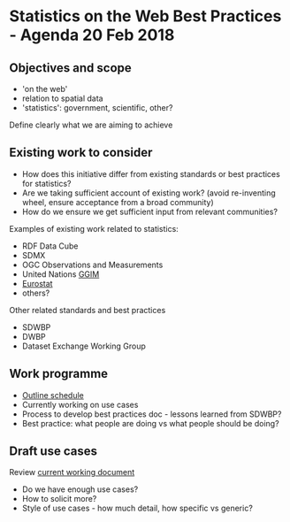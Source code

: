 # Statistics on the Web Best Practices - Agenda 20 Feb 2018

## Objectives and scope

* 'on the web'
* relation to spatial data
* 'statistics': government, scientific, other?

Define clearly what we are aiming to achieve

## Existing work to consider

* How does this initiative differ from existing standards or best practices for statistics?
* Are we taking sufficient account of existing work? (avoid re-inventing wheel, ensure acceptance from a broad community)
* How do we ensure we get sufficient input from relevant communities?

Examples of existing work related to statistics:
* RDF Data Cube
* SDMX
* OGC Observations and Measurements
* United Nations [GGIM](http://ggim.un.org/meetings/GGIM-committee/documents/GGIM6/Background-Paper-Proposal-for-a-global-statistical-geospatial-framework.pdf)
* [Eurostat](https://ec.europa.eu/eurostat/cros/content/dime-directors-methodology_en)
* others?

Other related standards and best practices
* SDWBP
* DWBP
* Dataset Exchange Working Group

## Work programme

* [Outline schedule](https://github.com/w3c/sdw/blob/gh-pages/stats-bp/work-plan.md)
* Currently working on use cases
* Process to develop best practices doc - lessons learned from SDWBP?
* Best practice: what people are doing vs what people should be doing?

## Draft use cases

Review [current working document](https://github.com/w3c/sdw/blob/gh-pages/stats-bp/draft-use-case-list.md)

* Do we have enough use cases?
* How to solicit more?
* Style of use cases - how much detail, how specific vs generic?





